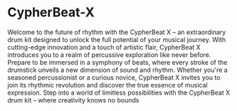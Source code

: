 # CypherBeat-X
Welcome to the future of rhythm with the CypherBeat X – an extraordinary drum kit designed to unlock the full potential of your musical journey. With cutting-edge innovation and a touch of artistic flair, CypherBeat X introduces you to a realm of percussive exploration like never before. Prepare to be immersed in a symphony of beats, where every stroke of the drumstick unveils a new dimension of sound and rhythm. Whether you're a seasoned percussionist or a curious novice, CypherBeat X invites you to join its rhythmic revolution and discover the true essence of musical expression. Step into a world of limitless possibilities with the CypherBeat X drum kit – where creativity knows no bounds
